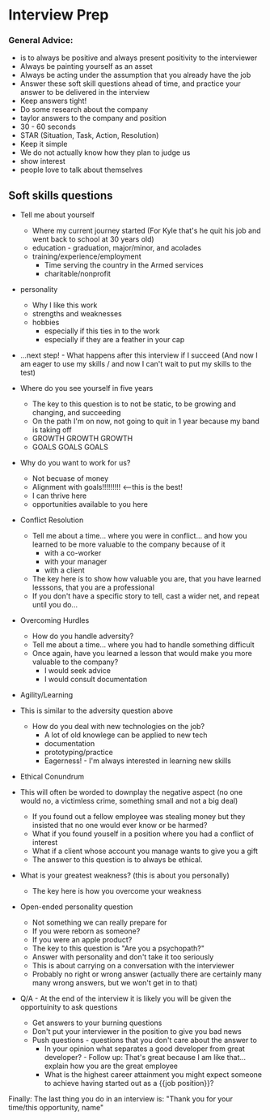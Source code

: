 # Interview Prep
### General Advice:
 - is to always be positive and always present positivity to the interviewer
 - Always be painting yourself as an asset
 - Always be acting under the assumption that you already have the job
 - Answer these soft skill questions ahead of time, and practice your answer to be delivered in the interview
 - Keep answers tight!
 - Do some research about the company
 - taylor answers to the company and position
 - 30 - 60 seconds
 - STAR (Situation, Task, Action, Resolution)
 - Keep it simple
 - We do not actually know how they plan to judge us
 - show interest
 - people love to talk about themselves

  
## Soft skills questions
 - Tell me about yourself
   - Where my current journey started (For Kyle that's he quit his job and went back to school at 30 years old)
   - education - graduation, major/minor, and acolades
   - training/experience/employment
     - Time serving the country in the Armed services
     - charitable/nonprofit
 - personality
   - Why I like this work
   - strengths and weaknesses
   - hobbies
     - especially if this ties in to the work
     - especially if they are a feather in your cap
 - ...next step! - What happens after this interview if I succeed (And now I am eager to use my skills / and now I can't wait to put my skills to the test)

 - Where do you see yourself in five years
   - The key to this question is to not be static, to be growing and changing, and succeeding
   - On the path I'm on now, not going to quit in 1 year because my band is taking off
   - GROWTH GROWTH GROWTH
   - GOALS GOALS GOALS

 - Why do you want to work for us?
   - Not becuase of money
   - Alignment with goals!!!!!!!!! <--this is the best!
   - I can thrive here
   - opportunities available to you here


 - Conflict Resolution
   - Tell me about a time... where you were in conflict... and how you learned to be more valuable to the company because of it
     - with a co-worker
     - with your manager
     - with a client
   - The key here is to show how valuable you are, that you have learned lesssons, that you are a professional
   - If you don't have a specific story to tell, cast a wider net, and repeat until you do...
 
 - Overcoming Hurdles
   - How do you handle adversity?
   - Tell me about a time... where you had to handle something difficult
   - Once again, have you learned a lesson that would make you more valuable to the company?
     - I would seek advice
     - I would consult documentation

 - Agility/Learning
 - This is similar to the adversity question above
   - How do you deal with new technologies on the job?
     - A lot of old knowlege can be applied to new tech
     - documentation
     - prototyping/practice
     - Eagerness! - I'm always interested in learning new skills

   
 - Ethical Conundrum
 - This will often be worded to downplay the negative aspect (no one would no, a victimless crime, something small and not a big deal)
   - If you found out a fellow employee was stealing money but they insisted that no one would ever know or be harmed?
   - What if you found youself in a position where you had a conflict of interest
   - What if a client whose account you manage wants to give you a gift
   - The answer to this question is to always be ethical. 

 - What is your greatest weakness? (this is about you personally)
   - The key here is how you overcome your weakness

 - Open-ended personality question
   - Not something we can really prepare for
   - If you were reborn as someone?
   - If you were an apple product?
   - The key to this question is "Are you a psychopath?"
   - Answer with personality and don't take it too seriously
   - This is about carrying on a conversation with the interviewer
   - Probably no right or wrong answer (actually there are certainly many many wrong answers, but we won't get in to that)


 - Q/A - At the end of the interview it is likely you will be given the opportuinity to ask questions
   - Get answers to your burning questions
   - Don't put your interviewer in the position to give you bad news
   - Push questions - questions that you don't care about the answer to
     - In your opinion what separates a good developer from great developer? - Follow up: That's great because I am like that... explain how you are the great employee
     - What is the highest career attainment you might expect someone to achieve having started out as a {{job position}}?
    
Finally:
The last thing you do in an interview is: "Thank you for your time/this opportunity, name"

